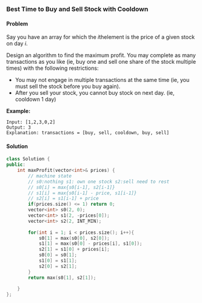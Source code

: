 ### Best Time to Buy and Sell Stock with Cooldown

#### Problem

Say you have an array for which the *i*thelement is the price of a given stock on day *i*.

Design an algorithm to find the maximum profit. You may complete as many transactions as you like (ie, buy one and sell one share of the stock multiple times) with the following restrictions:

- You may not engage in multiple transactions at the same time (ie, you must sell the stock before you buy again).
- After you sell your stock, you cannot buy stock on next day. (ie, cooldown 1 day)

**Example:**

```
Input: [1,2,3,0,2]
Output: 3 
Explanation: transactions = [buy, sell, cooldown, buy, sell]
```

#### Solution

```c++
class Solution {
public:
    int maxProfit(vector<int>& prices) {
        // machine state
        // s0:nothing s1: own one stock s2:sell need to rest
        // s0[i] = max{s0[i-1], s2[i-1]}
        // s1[i] = max{s0[i-1] - price, s1[i-1]}
        // s2[i] = s1[i-1] + price
        if(prices.size() <= 1) return 0;
        vector<int> s0(2, 0);
        vector<int> s1(2, -prices[0]);
        vector<int> s2(2, INT_MIN);
        
        for(int i = 1; i < prices.size(); i++){
            s0[1] = max(s0[0], s2[0]);
            s1[1] = max(s0[0] - prices[i], s1[0]);
            s2[1] = s1[0] + prices[i];
            s0[0] = s0[1];
            s1[0] = s1[1];
            s2[0] = s2[1];
        }
        return max(s0[1], s2[1]);
        
    }
};
```

